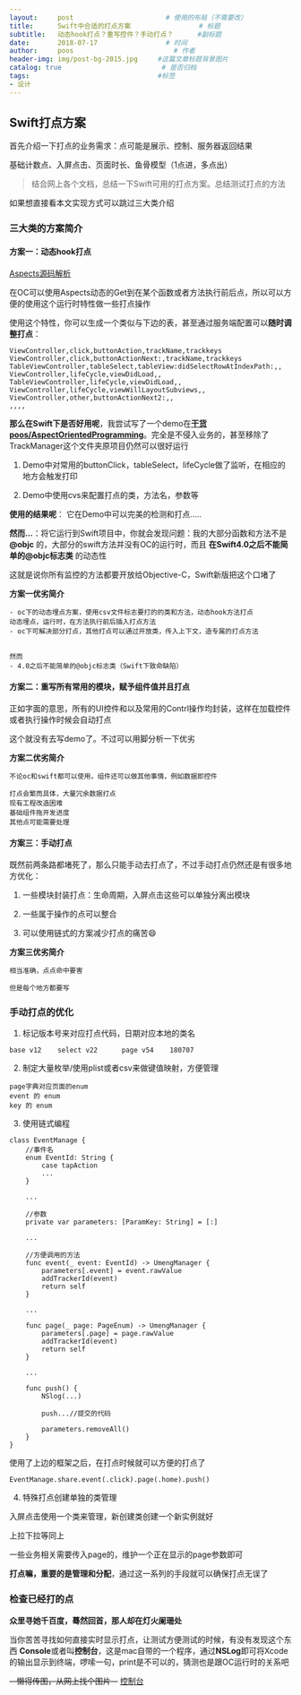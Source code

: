 ```yaml
---
layout:     post                       # 使用的布局（不需要改）
title:      Swift中合适的打点方案                 # 标题 
subtitle:   动态hook打点？重写控件？手动打点？      #副标题
date:       2018-07-17                 # 时间
author:     poos                         # 作者
header-img: img/post-bg-2015.jpg     #这篇文章标题背景图片
catalog: true                         # 是否归档
tags:                                #标签
- 设计
---
```


## Swift打点方案



首先介绍一下打点的业务需求：点可能是展示、控制、服务器返回结果

基础计数点、入屏点击、页面时长、鱼骨模型（1点进，多点出）



> 结合网上各个文档，总结一下Swift可用的打点方案。总结测试打点的方法


如果想直接看本文实现方式可以跳过三大类介绍

### 三大类的方案简介

#### 方案一：动态hook打点

[Aspects源码解析](https://www.jianshu.com/p/2c93446d86bd)

在OC可以使用Aspects动态的Get到在某个函数或者方法执行前后点，所以可以方便的使用这个运行时特性做一些打点操作

使用这个特性，你可以生成一个类似与下边的表，甚至通过服务端配置可以**随时调整打点**：
```
ViewController,click,buttonAction,trackName,trackkeys
ViewController,click,buttonActionNext:,trackName,trackkeys
TableViewController,tableSelect,tableView:didSelectRowAtIndexPath:,,
ViewController,lifeCycle,viewDidLoad,,
TableViewController,lifeCycle,viewDidLoad,,
ViewController,lifeCycle,viewWillLayoutSubviews,,
ViewController,other,buttonActionNext2:,,
,,,,
```
**那么在Swift下是否好用呢**，我尝试写了一个demo在[**干货 poos/AspectOrientedProgramming**](https://github.com/poos/SwiftEFarm)。完全是不侵入业务的，甚至移除了TrackManager这个文件夹原项目仍然可以很好运行

1. Demo中对常用的buttonClick，tableSelect，lifeCycle做了监听，在相应的地方会触发打印

2. Demo中使用cvs来配置打点的类，方法名，参数等

**使用的结果呢**： 它在Demo中可以完美的检测和打点.....

**然而...**：将它运行到Swift项目中，你就会发现问题：我的大部分函数和方法不是 **@objc** 的，大部分的swift方法并没有OC的运行时，而且 **在Swift4.0之后不能简单的@objc标志类** 的动态性

这就是说你所有监控的方法都要开放给Objective-C，Swift新版把这个口堵了

**方案一优劣简介**
```
- oc下的动态埋点方案，使用csv文件标志要打的的类和方法，动态hook方法打点
动态埋点，运行时，在方法执行前后插入打点方法
- oc下可解决部分打点，其他打点可以通过开放类，传入上下文，造专属的打点方法


然而
- 4.0之后不能简单的@objc标志类（Swift下致命缺陷）
```

#### 方案二：重写所有常用的模块，赋予组件值并且打点

正如字面的意思，所有的UI控件和以及常用的Contrl操作均封装，这样在加载控件或者执行操作时候会自动打点


这个就没有去写demo了。不过可以用脚分析一下优劣


**方案二优劣简介**
```
不论oc和swift都可以使用，组件还可以做其他事情，例如数据即控件

打点会繁而具体，大量冗余数据打点
现有工程改造困难
基础组件拖开发进度
其他点可能需要处理
```
#### 方案三：手动打点

既然前两条路都堵死了，那么只能手动去打点了，不过手动打点仍然还是有很多地方优化：

1. 一些模块封装打点：生命周期，入屏点击这些可以单独分离出模块

2. 一些属于操作的点可以整合

3. 可以使用链式的方案减少打点的痛苦😄


**方案三优劣简介**
```
相当准确，点点命中要害

但是每个地方都要写
```

### 手动打点的优化

1. 标记版本号来对应打点代码，日期对应本地的类名

```
base v12    select v22      page v54    180707
```
2. 制定大量枚举/使用plist或者csv来做键值映射，方便管理

```
page字典对应页面的enum
event 的 enum
key 的 enum
```

3. 使用链式编程

```
class EventManage {
    //事件名
    enum EventId: String {
        case tapAction
        ...
    }
    
    ...
    
    //参数
    private var parameters: [ParamKey: String] = [:]
    
    ...

    //方便调用的方法
    func event(_ event: EventId) -> UmengManager {
        parameters[.event] = event.rawValue
        addTrackerId(event)
        return self
    }

    ...
    
    func page(_ page: PageEnum) -> UmengManager {
        parameters[.page] = page.rawValue
        addTrackerId(event)
        return self
    }
    
    ...
    
    func push() {
        NSlog(...)
        
        push...//提交的代码
        
        parameters.removeAll()
    }
}

```

使用了上边的框架之后，在打点时候就可以方便的打点了

```
EventManage.share.event(.click).page(.home).push()

```


4. 特殊打点创建单独的类管理

入屏点击使用一个类来管理，新创建类创建一个新实例就好

上拉下拉等同上

一些业务相关需要传入page的，维护一个正在显示的page参数即可



**打点嘛，重要的是管理和分配**，通过这一系列的手段就可以确保打点无误了


### 检查已经打的点

**众里寻她千百度，蓦然回首，那人却在灯火阑珊处**

当你苦苦寻找如何直接实时显示打点，让测试方便测试的时候，有没有发现这个东西
**Console**或者叫**控制台**，这是mac自带的一个程序，通过**NSLog**即可将Xcode的输出显示到终端，啰嗦一句，print是不可以的，猜测也是跟OC运行时的关系吧

~~--懒得传图，从网上找个图片--~~
[控制台](http://images.macx.cn/forum/201202/27/1206273lioivz2pvlnkpz3.jpg)

